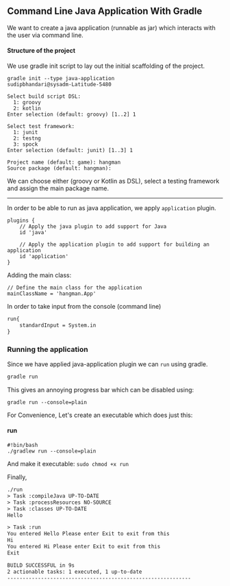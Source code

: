 ## Command Line Java Application With Gradle

We want to create a java application (runnable as jar) which interacts
with the user via command line.

#### Structure of the project
We use gradle init script to lay out the initial scaffolding of the project.

```
gradle init --type java-application                                                                 sudipbhandari@sysadm-Latitude-5480

Select build script DSL:
  1: groovy
  2: kotlin
Enter selection (default: groovy) [1..2] 1

Select test framework:
  1: junit
  2: testng
  3: spock
Enter selection (default: junit) [1..3] 1

Project name (default: game): hangman
Source package (default: hangman): 
```

We can choose either (groovy or Kotlin as DSL), select a testing
framework and assign the main package name. 

---

In order to be able to run as java application, we apply `application` 
plugin.

```
plugins {
    // Apply the java plugin to add support for Java
    id 'java'

    // Apply the application plugin to add support for building an application
    id 'application'
}
```

Adding the main class:

```
// Define the main class for the application
mainClassName = 'hangman.App'
```

In order to take input from the console (command line)

```dtd
run{
    standardInput = System.in
}
```

### Running the application

Since we have applied java-application plugin we can `run` using gradle.

```dtd
gradle run
```

This gives an annoying progress bar which  can be disabled using:

``gradle run --console=plain``

For Convenience, Let's create an executable which does just this:

#### run
```
#!bin/bash
./gradlew run --console=plain
```

And make it executable:
```sudo chmod +x run```

Finally,

```dtd
./run                                                                                       sudipbhandari@sysadm-Latitude-5480
> Task :compileJava UP-TO-DATE
> Task :processResources NO-SOURCE
> Task :classes UP-TO-DATE
Hello

> Task :run
You entered Hello Please enter Exit to exit from this
Hi
You entered Hi Please enter Exit to exit from this
Exit

BUILD SUCCESSFUL in 9s
2 actionable tasks: 1 executed, 1 up-to-date
------------------------------------------------------------

```

